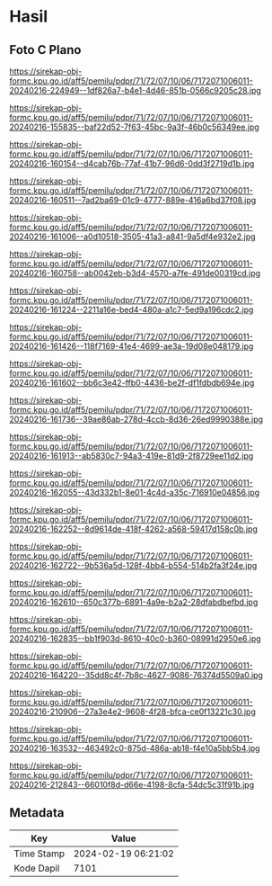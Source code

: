 # Hasil

## Foto C Plano

https://sirekap-obj-formc.kpu.go.id/aff5/pemilu/pdpr/71/72/07/10/06/7172071006011-20240216-224949--1df826a7-b4e1-4d46-851b-0566c9205c28.jpg

https://sirekap-obj-formc.kpu.go.id/aff5/pemilu/pdpr/71/72/07/10/06/7172071006011-20240216-155835--baf22d52-7f63-45bc-9a3f-46b0c56349ee.jpg

https://sirekap-obj-formc.kpu.go.id/aff5/pemilu/pdpr/71/72/07/10/06/7172071006011-20240216-160154--d4cab76b-77af-41b7-96d6-0dd3f2719d1b.jpg

https://sirekap-obj-formc.kpu.go.id/aff5/pemilu/pdpr/71/72/07/10/06/7172071006011-20240216-160511--7ad2ba69-01c9-4777-889e-416a6bd37f08.jpg

https://sirekap-obj-formc.kpu.go.id/aff5/pemilu/pdpr/71/72/07/10/06/7172071006011-20240216-161006--a0d10518-3505-41a3-a841-9a5df4e932e2.jpg

https://sirekap-obj-formc.kpu.go.id/aff5/pemilu/pdpr/71/72/07/10/06/7172071006011-20240216-160758--ab0042eb-b3d4-4570-a7fe-491de00319cd.jpg

https://sirekap-obj-formc.kpu.go.id/aff5/pemilu/pdpr/71/72/07/10/06/7172071006011-20240216-161224--2211a16e-bed4-480a-a1c7-5ed9a196cdc2.jpg

https://sirekap-obj-formc.kpu.go.id/aff5/pemilu/pdpr/71/72/07/10/06/7172071006011-20240216-161426--118f7169-41e4-4699-ae3a-19d08e048179.jpg

https://sirekap-obj-formc.kpu.go.id/aff5/pemilu/pdpr/71/72/07/10/06/7172071006011-20240216-161602--bb6c3e42-ffb0-4436-be2f-df1fdbdb694e.jpg

https://sirekap-obj-formc.kpu.go.id/aff5/pemilu/pdpr/71/72/07/10/06/7172071006011-20240216-161736--39ae86ab-278d-4ccb-8d36-26ed9990388e.jpg

https://sirekap-obj-formc.kpu.go.id/aff5/pemilu/pdpr/71/72/07/10/06/7172071006011-20240216-161913--ab5830c7-94a3-419e-81d9-2f8729ee11d2.jpg

https://sirekap-obj-formc.kpu.go.id/aff5/pemilu/pdpr/71/72/07/10/06/7172071006011-20240216-162055--43d332b1-8e01-4c4d-a35c-716910e04856.jpg

https://sirekap-obj-formc.kpu.go.id/aff5/pemilu/pdpr/71/72/07/10/06/7172071006011-20240216-162252--8d9614de-418f-4262-a568-59417d158c0b.jpg

https://sirekap-obj-formc.kpu.go.id/aff5/pemilu/pdpr/71/72/07/10/06/7172071006011-20240216-162722--9b536a5d-128f-4bb4-b554-514b2fa3f24e.jpg

https://sirekap-obj-formc.kpu.go.id/aff5/pemilu/pdpr/71/72/07/10/06/7172071006011-20240216-162610--650c377b-6891-4a9e-b2a2-28dfabdbefbd.jpg

https://sirekap-obj-formc.kpu.go.id/aff5/pemilu/pdpr/71/72/07/10/06/7172071006011-20240216-162835--bb1f903d-8610-40c0-b360-08991d2950e6.jpg

https://sirekap-obj-formc.kpu.go.id/aff5/pemilu/pdpr/71/72/07/10/06/7172071006011-20240216-164220--35dd8c4f-7b8c-4627-9086-76374d5509a0.jpg

https://sirekap-obj-formc.kpu.go.id/aff5/pemilu/pdpr/71/72/07/10/06/7172071006011-20240216-210906--27a3e4e2-9608-4f28-bfca-ce0f13221c30.jpg

https://sirekap-obj-formc.kpu.go.id/aff5/pemilu/pdpr/71/72/07/10/06/7172071006011-20240216-163532--463492c0-875d-486a-ab18-f4e10a5bb5b4.jpg

https://sirekap-obj-formc.kpu.go.id/aff5/pemilu/pdpr/71/72/07/10/06/7172071006011-20240216-212843--66010f8d-d66e-4198-8cfa-54dc5c31f91b.jpg


## Metadata

| Key        | Value               |
| ---------- | ------------------- |
| Time Stamp | 2024-02-19 06:21:02 |
| Kode Dapil | 7101                |



